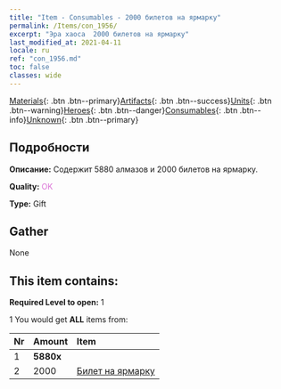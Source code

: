 ```yaml
---
title: "Item - Consumables - 2000 билетов на ярмарку"
permalink: /Items/con_1956/
excerpt: "Эра хаоса  2000 билетов на ярмарку"
last_modified_at: 2021-04-11
locale: ru
ref: "con_1956.md"
toc: false
classes: wide
---
```

 [Materials](/ru/Items/){: .btn .btn--primary}[Artifacts](/ru/Items/Artifacts/){: .btn .btn--success}[Units](/ru/Items/Units/){: .btn .btn--warning}[Heroes](/ru/Items/Heroes/){: .btn .btn--danger}[Consumables](/ru/Items/Consumables/){: .btn .btn--info}[Unknown](/ru/Items/Unknown/){: .btn .btn--primary}

## Подробности
 **Описание:** Содержит 5880 алмазов и 2000 билетов на ярмарку.

 **Quality:** <span style="color: #DA70D6">OK</span>

 **Type:** Gift

## Gather

  None

## This item contains:

 **Required Level to open:** 1

 1 You would get **ALL** items  from:

  | Nr | Amount |     Item    |
  |:---|:-------|:------------|
  | 1 |  **5880x** | <i class="fas fa-gem"/> |  | 
  | 2 | 2000 | [Билет на ярмарку](/ru/Items/con_1157/) | 

